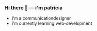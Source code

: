 ### Hi there 👋 — i'm patricia
         
* i'm a communicationdesigner
* i'm currently learning web-development 
